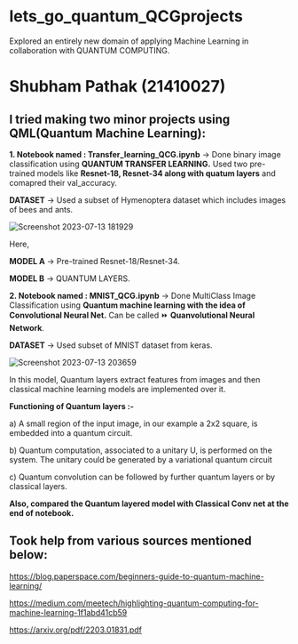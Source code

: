 # lets_go_quantum_QCGprojects
 Explored an entirely new domain of applying Machine Learning in collaboration with QUANTUM COMPUTING.

# Shubham Pathak (21410027)

## I tried making two minor projects using QML(Quantum Machine Learning):

**1. Notebook named : Transfer_learning_QCG.ipynb** -> Done binary image classification using **QUANTUM TRANSFER LEARNING.**
     Used two pre-trained models like **Resnet-18, Resnet-34 along with quatum layers** and comapred their val_accuracy.

   **DATASET** -> Used a subset of Hymenoptera dataset which includes images of bees and ants.

   ![Screenshot 2023-07-13 181929](https://github.com/spathakk21/lets_go_quantum_QCGprojects/assets/136467320/162e144d-e9d6-4d63-9e4b-bbd364a58bf8)


   Here, 
   
   **MODEL A** -> Pre-trained Resnet-18/Resnet-34.

   **MODEL B** -> QUANTUM LAYERS.


**2. Notebook named : MNIST_QCG.ipynb** ->  Done MultiClass Image Classification using **Quantum machine learning with the idea of Convolutional Neural Net.** 
Can be called ⏩ **Quanvolutional Neural Network**.

  **DATASET** -> Used subset of MNIST dataset from keras.

  ![Screenshot 2023-07-13 203659](https://github.com/spathakk21/lets_go_quantum_QCGprojects/assets/136467320/3d13a87a-0398-4db5-91c5-e7ac63a49bd7)


In this model, Quantum layers extract features from images and then classical machine learning models are implemented over it.

**Functioning of Quantum layers :-**

a) A small region of the input image, in our example a 2x2 square, is embedded into a quantum circuit. 

b) Quantum computation, associated to a unitary U, is performed on the system. The unitary could be generated by a variational quantum circuit

c) Quantum convolution can be followed by further quantum layers or by classical layers.

**Also, compared the Quantum layered model with Classical Conv net at the end of notebook.**


## Took help from various sources mentioned below:
https://blog.paperspace.com/beginners-guide-to-quantum-machine-learning/

https://medium.com/meetech/highlighting-quantum-computing-for-machine-learning-1f1abd41cb59

https://arxiv.org/pdf/2203.01831.pdf

